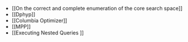 - [[On the correct and complete enumeration of the core search space]]
- [[Dphyp]]
- [[Columbia Optimizer]]
- [[MPP]]
- [[Executing Nested Queries ]]